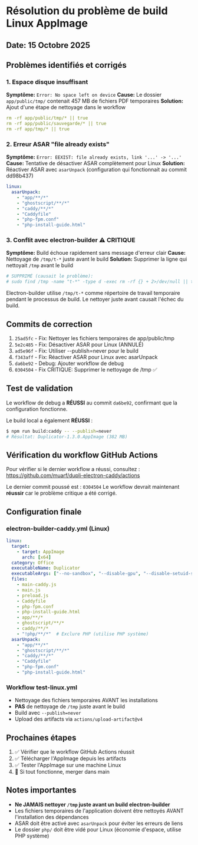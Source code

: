 # Résolution du problème de build Linux AppImage

## Date: 15 Octobre 2025

## Problèmes identifiés et corrigés

### 1. **Espace disque insuffisant**
**Symptôme:** `Error: No space left on device`
**Cause:** Le dossier `app/public/tmp/` contenait 457 MB de fichiers PDF temporaires
**Solution:** Ajout d'une étape de nettoyage dans le workflow
```yaml
rm -rf app/public/tmp/* || true
rm -rf app/public/sauvegarde/* || true
rm -rf app/tmp/* || true
```

### 2. **Erreur ASAR "file already exists"**
**Symptôme:** `Error: EEXIST: file already exists, link '...' -> '...'`
**Cause:** Tentative de désactiver ASAR complètement pour Linux
**Solution:** Réactiver ASAR avec `asarUnpack` (configuration qui fonctionnait au commit dd98b437)
```yaml
linux:
  asarUnpack:
    - "app/**/*"
    - "ghostscript/**/*"
    - "caddy/**/*"
    - "Caddyfile"
    - "php-fpm.conf"
    - "php-install-guide.html"
```

### 3. **Conflit avec electron-builder** ⚠️ **CRITIQUE**
**Symptôme:** Build échoue rapidement sans message d'erreur clair
**Cause:** Nettoyage de `/tmp/t-*` juste avant le build
**Solution:** Supprimer la ligne qui nettoyait `/tmp` avant le build
```bash
# SUPPRIMÉ (causait le problème):
# sudo find /tmp -name "t-*" -type d -exec rm -rf {} + 2>/dev/null || true
```

Electron-builder utilise `/tmp/t-*` comme répertoire de travail temporaire pendant le processus de build. Le nettoyer juste avant causait l'échec du build.

## Commits de correction

1. `25ad5fc` - Fix: Nettoyer les fichiers temporaires de app/public/tmp
2. `5e2c485` - Fix: Désactiver ASAR pour Linux (ANNULÉ)
3. `ad5e96f` - Fix: Utiliser --publish=never pour le build
4. `f343aff` - Fix: Réactiver ASAR pour Linux avec asarUnpack
5. `da6be92` - Debug: Ajouter workflow de debug
6. `0304504` - Fix CRITIQUE: Supprimer le nettoyage de /tmp ✅

## Test de validation

Le workflow de debug a **RÉUSSI** au commit `da6be92`, confirmant que la configuration fonctionne.

Le build local a également **RÉUSSI** :
```bash
$ npm run build:caddy -- --publish=never
# Résultat: Duplicator-1.3.0.AppImage (382 MB)
```

## Vérification du workflow GitHub Actions

Pour vérifier si le dernier workflow a réussi, consultez :
https://github.com/muarf/dupli-electron-caddy/actions

Le dernier commit poussé est : `0304504`
Le workflow devrait maintenant **réussir** car le problème critique a été corrigé.

## Configuration finale

### electron-builder-caddy.yml (Linux)
```yaml
linux:
  target: 
    - target: AppImage
      arch: [x64]
  category: Office
  executableName: Duplicator
  executableArgs: ["--no-sandbox", "--disable-gpu", "--disable-setuid-sandbox"]
  files:
    - main-caddy.js
    - main.js
    - preload.js
    - Caddyfile
    - php-fpm.conf
    - php-install-guide.html
    - app/**/*
    - ghostscript/**/*
    - caddy/**/*
    - "!php/**/*"  # Exclure PHP (utilise PHP système)
  asarUnpack:
    - "app/**/*"
    - "ghostscript/**/*"
    - "caddy/**/*"
    - "Caddyfile"
    - "php-fpm.conf"
    - "php-install-guide.html"
```

### Workflow test-linux.yml
- Nettoyage des fichiers temporaires AVANT les installations
- **PAS** de nettoyage de `/tmp` juste avant le build
- Build avec `--publish=never`
- Upload des artifacts via `actions/upload-artifact@v4`

## Prochaines étapes

1. ✅ Vérifier que le workflow GitHub Actions réussit
2. ✅ Télécharger l'AppImage depuis les artifacts
3. ✅ Tester l'AppImage sur une machine Linux
4. 🔄 Si tout fonctionne, merger dans main

## Notes importantes

- **Ne JAMAIS nettoyer `/tmp` juste avant un build electron-builder**
- Les fichiers temporaires de l'application doivent être nettoyés AVANT l'installation des dépendances
- ASAR doit être activé avec `asarUnpack` pour éviter les erreurs de liens
- Le dossier `php/` doit être vidé pour Linux (économie d'espace, utilise PHP système)

